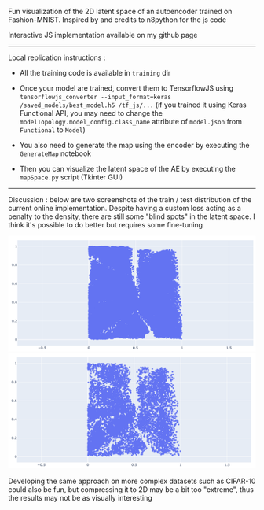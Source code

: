 Fun visualization of the 2D latent space of an autoencoder trained on Fashion-MNIST. Inspired by and credits to n8python for the js code

Interactive JS implementation available on my github page

---

Local replication instructions :

- All the training code is available in `training` dir

- Once your model are trained, convert them to TensorflowJS using `tensorflowjs_converter --input_format=keras /saved_models/best_model.h5 /tf_js/...` (if you trained it using Keras Functional API, you may need to change the `modelTopology.model_config.class_name` attribute of `model.json` from `Functional` to `Model`)

- You also need to generate the map using the encoder by executing the `GenerateMap` notebook

- Then you can visualize the latent space of the AE by executing the `mapSpace.py` script (Tkinter GUI) 

---

Discussion : below are two screenshots of the train / test distribution of the current online implementation. Despite having a custom loss acting as a penalty to the density, there are still some "blind spots" in the latent space. I think it's possible to do better but requires some fine-tuning

![Train latent space density](/img/train_latent.png)
![Test latent space density](/img/test_latent.png)

Developing the same approach on more complex datasets such as CIFAR-10 could also be fun, but compressing it to 2D may be a bit too "extreme", thus the results may not be as visually interesting